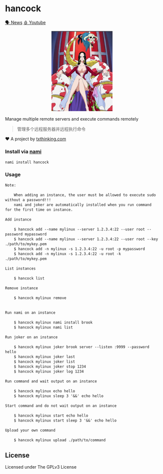 # hancock

[🗣 News](https://t.me/s/txthinking_news)
[🩸 Youtube](https://www.youtube.com/txthinking)

<p align="center"><img src="hancock.jpeg" width="200"></p>

Manage multiple remote servers and execute commands remotely

> 管理多个远程服务器并远程执行命令

❤️ A project by [txthinking.com](https://www.txthinking.com)

### Install via [nami](https://github.com/txthinking/nami)

```
nami install hancock
```

### Usage

```
Note:

    When adding an instance, the user must be allowed to execute sudo without a password!!!
    nami and joker are automatically installed when you run command for the first time on instance.

Add instance

    $ hancock add --name mylinux --server 1.2.3.4:22 --user root --password mypassword
    $ hancock add --name mylinux --server 1.2.3.4:22 --user root --key ./path/to/mykey.pem
    $ hancock add -n mylinux -s 1.2.3.4:22 -u root -p mypassword
    $ hancock add -n mylinux -s 1.2.3.4:22 -u root -k ./path/to/mykey.pem

List instances

    $ hancock list

Remove instance

    $ hancock mylinux remove


Run nami on an instance

    $ hancock mylinux nami install brook
    $ hancock mylinux nami list

Run joker on an instance

    $ hancock mylinux joker brook server --listen :9999 --password hello
    $ hancock mylinux joker last
    $ hancock mylinux joker list
    $ hancock mylinux joker stop 1234
    $ hancock mylinux joker log 1234

Run command and wait output on an instance

    $ hancock mylinux echo hello
    $ hancock mylinux sleep 3 '&&' echo hello

Start command and do not wait output on an instance

    $ hancock mylinux start echo hello
    $ hancock mylinux start sleep 3 '&&' echo hello

Upload your own command

    $ hancock mylinux upload ./path/to/command
```

## License

Licensed under The GPLv3 License
